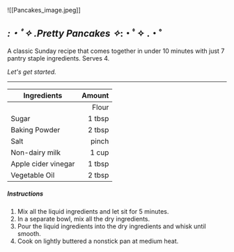 
![[Pancakes_image.jpeg]]

## *:・ﾟ✧ .Pretty Pancakes ✧*:・ﾟ✧ .・゜
A classic Sunday recipe that comes together in under 10 minutes with just 7 pantry staple ingredients. Serves 4.

*Let's get started.*

***


| Ingredients              |             Amount        |
|--------------------------| -------------------------:|
	|Flour                 | 1 cup|
|Sugar | 1 tbsp|
|Baking Powder| 2 tbsp|
|Salt | pinch|
|Non-dairy milk| 1 cup|
|Apple cider vinegar | 1 tbsp|
|Vegetable Oil|2 tbsp|

##### Instructions 
1. Mix all the liquid ingredients and let sit for 5 minutes.
2. In a separate bowl, mix all the dry ingredients.
3. Pour the liquid ingredients into the dry ingredients and whisk until smooth. 
4. Cook on lightly buttered a nonstick pan at medium heat.
